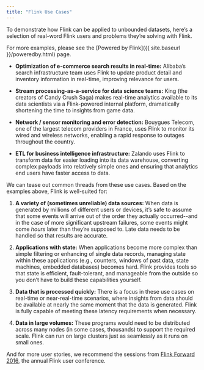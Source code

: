 ```yaml
---
title: "Flink Use Cases"
---
```


To demonstrate how Flink can be applied to unbounded datasets, here’s a selection of real-word Flink users and problems they’re solving with Flink.

For more examples, please see the [Powered by Flink]({{ site.baseurl }}/poweredby.html) page.

+ **Optimization of e-commerce search results in real-time:** Alibaba’s search infrastructure team uses Flink to update product detail and inventory information in real-time, improving relevance for users.

+ **Stream processing-as-a-service for data science teams:** King (the creators of Candy Crush Saga) makes real-time analytics available to its data scientists via a Flink-powered internal platform, dramatically shortening the time to insights from game data.

+ **Network / sensor monitoring and error detection:** Bouygues Telecom, one of the largest telecom providers in France, uses Flink to monitor its wired and wireless networks, enabling a rapid response to outages throughout the country.

+ **ETL for business intelligence infrastructure:** Zalando uses Flink to transform data for easier loading into its data warehouse, converting complex payloads into relatively simple ones and ensuring that analytics end users have faster access to data.


We can tease out common threads from these use cases. Based on the examples above, Flink is well-suited for:

1. **A variety of (sometimes unreliable) data sources:** When data is generated by millions of different users or devices, it’s safe to assume that some events will arrive out of the order they actually occurred--and in the case of more significant upstream failures, some events might come _hours_ later than they’re supposed to. Late data needs to be handled so that results are accurate.

2. **Applications with state:** When applications become more complex than simple filtering or enhancing of single data records, managing state within these applications (e.g., counters, windows of past data, state machines, embedded databases) becomes hard. Flink provides tools so that state is efficient, fault-tolerant, and manageable from the outside so you don’t have to build these capabilities yourself.

3. **Data that is processed quickly:** There is a focus in these use cases on real-time or near-real-time scenarios, where insights from data should be available at nearly the same moment that the data is generated. Flink is fully capable of meeting these latency requirements when necessary.

4. **Data in large volumes:** These programs would need to be distributed across many nodes (in some cases, thousands) to support the required scale. Flink can run on large clusters just as seamlessly as it runs on small ones.

And for more user stories, we recommend the sessions from <a href="http://flink-forward.org/program/sessions/" target="_blank">Flink Forward 2016</a>, the annual Flink user conference.

